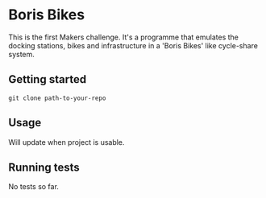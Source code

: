 # Boris Bikes

This is the first Makers challenge. It's a programme that emulates the docking stations, bikes and infrastructure in a 'Boris Bikes' like cycle-share system.

## Getting started

`git clone path-to-your-repo`

## Usage

Will update when project is usable.

## Running tests

No tests so far.

